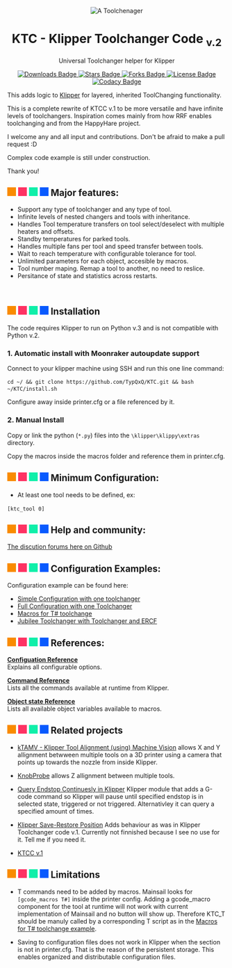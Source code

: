 <p align="center">
  <img src="https://github.com/TypQxQ/KTC/assets/24956496/72e5732b-c571-4dd3-9a0a-ca78b13b5b82" alt='A Toolchenager' width='30%'>
  <h1 align="center">KTC - Klipper Toolchanger Code <sub>v.2</sub></h1>
</p>

<p align="center">
Universal Toolchanger helper for Klipper
</p>

<p align="center">
  <a aria-label="Downloads" href="https://github.com/TypQxQ/KTC/releases">
    <img src="https://img.shields.io/github/release/TypQxQ/KTC?display_name=tag&style=flat-square"  alt="Downloads Badge">
  </a>
  <a aria-label="Stars" href="https://github.com/TypQxQ/KTC/stargazers">
    <img src="https://img.shields.io/github/stars/TypQxQ/KTC?style=flat-square"  alt="Stars Badge">
  </a>
  <a aria-label="Forks" href="https://github.com/TypQxQ/KTC/network/members">
    <img src="https://img.shields.io/github/forks/TypQxQ/KTC?style=flat-square" alt="Forks Badge">
  </a>
  <a aria-label="License" href="https://github.com/TypQxQ/KTC/blob/master/LICENSE">
    <img src="https://img.shields.io/github/license/TypQxQ/KTC?style=flat-square" alt="License Badge">
  </a>
  <a aria-label="Codacy Badge" href="https://app.codacy.com/gh/TypQxQ/KTC/dashboard?utm_source=gh&utm_medium=referral&utm_content=&utm_campaign=Badge_grade">
    <img src="https://app.codacy.com/project/badge/Grade/2ba035ce6a444b889d3e9afcd5e9ec87" alt="Codacy Badge">
  </a>
</p>

This adds logic to [Klipper](https://github.com/Klipper3d/klipper) for layered, inherited ToolChanging functionality.

This is a complete rewrite of KTCC v.1 to be more versatile and have infinite levels of toolchangers. Inspiration comes mainly from how RRF enables toolchanging and from the HappyHare project.

I welcome any and all input and contributions. Don't be afraid to make a pull request :D

Complex code example is still under construction.

Thank you!

## ![#f98b00](/doc/f98b00.png) ![#fe3263](/doc/fe3263.png) ![#0fefa9](/doc/0fefa9.png) ![#085afe](/doc/085afe.png) Major features:
<ul>
  <li>Support any type of toolchanger and any type of tool.</li>
  <li>Infinite levels of nested changers and tools with inheritance.</li>
  <li>Handles Tool temperature transfers on tool select/deselect with multiple heaters and offsets.</li>
  <li>Standby temperatures for parked tools.</li>
  <li>Handles multiple fans per tool and speed transfer between tools.</li>
  <li>Wait to reach temperature with configurable tolerance for tool.</li>
  <li>Unlimited parameters for each object, accesible by macros.</li>
  <li>Tool number maping. Remap a tool to another, no need to reslice.</li>
  <li>Persitance of state and statistics across restarts.</li>
</ul>

<br>

## ![#f98b00](/doc/f98b00.png) ![#fe3263](/doc/fe3263.png) ![#0fefa9](/doc/0fefa9.png) ![#085afe](/doc/085afe.png) Installation

The code requires Klipper to run on Python v.3 and is not compatible with Python v.2.

### 1\. Automatic install with Moonraker autoupdate support
Connect to your klipper machine using SSH and run this one line command:
```
cd ~/ && git clone https://github.com/TypQxQ/KTC.git && bash ~/KTC/install.sh
```

Configure away inside printer.cfg or a file referenced by it.

### 2\. Manual Install
Copy or link the python (`*.py`) files into the `\klipper\klippy\extras` directory.

Copy the macros inside the macros folder and reference them in printer.cfg.

## ![#f98b00](/doc/f98b00.png) ![#fe3263](/doc/fe3263.png) ![#0fefa9](/doc/0fefa9.png) ![#085afe](/doc/085afe.png) Minimum Configuration:
* At least one tool needs to be defined, ex:

 `[ktc_tool 0]`

## ![#f98b00](/doc/f98b00.png) ![#fe3263](/doc/fe3263.png) ![#0fefa9](/doc/0fefa9.png) ![#085afe](/doc/085afe.png) Help and community:
[The discution forums here on Github](https://github.com/TypQxQ/KTC/discussions)

## ![#f98b00](/doc/f98b00.png) ![#fe3263](/doc/fe3263.png) ![#0fefa9](/doc/0fefa9.png) ![#085afe](/doc/085afe.png) Configuration Examples:
Configuration example can be found here:

* [Simple Configuration with one toolchanger](/config/example_config/simple/simple_example.cfg)
* [Full Configuration with one Toolchanger](/config/example_config/complete/complete_example.cfg)
* [Macros for T# toolchange](/config/example_config/TOOL_MACROS.cfg)
* [Jubilee Toolchanger with Toolchanger and ERCF](https://github.com/TypQxQ/DuetBackup/tree/main/qTC-Klipper/config)

## ![#f98b00](/doc/f98b00.png) ![#fe3263](/doc/fe3263.png) ![#0fefa9](/doc/0fefa9.png) ![#085afe](/doc/085afe.png) References:

**[Configuation Reference](./doc/configuration.md)**<br>
Explains all configurable options.

**[Command Reference](./doc/command_ref.md)**<br>
Lists all the commands available at runtime from Klipper.

**[Object state Reference](./doc/state_ref.md)**<br>
Lists all available object variables available to macros.

## ![#f98b00](/doc/f98b00.png) ![#fe3263](/doc/fe3263.png) ![#0fefa9](/doc/0fefa9.png) ![#085afe](/doc/085afe.png) Related projects
  - [kTAMV - Klipper Tool Alignment (using) Machine Vision](https://github.com/TypQxQ/kTAMV)  allows X and Y allignment betwween multiple tools on a 3D printer using a camera that points up towards the nozzle from inside Klipper.

  - [KnobProbe](https://github.com/TypQxQ/KnobProbe_Klipper) allows Z allignment between multiple tools.

  - [Query Endstop Continuesly in Klipper](https://github.com/TypQxQ/Query-Endstop-Continuesly-in-Klipper) Klipper module that adds a G-code command so Klipper will pause until specified endstop is in selected state, triggered or not triggered. Alternativley it can query a specified amount of times.

  - [Klipper Save-Restore  Position](https://github.com/TypQxQ/Klipper-Save-Restore-Position) Adds behaviour as was in Klipper Toolchanger code v.1. Currently not finnished because I see no use for it. Tell me if you need it.

  - [KTCC v.1](https://github.com/TypQxQ/Klipper_ToolChanger)

## ![#f98b00](/doc/f98b00.png) ![#fe3263](/doc/fe3263.png) ![#0fefa9](/doc/0fefa9.png) ![#085afe](/doc/085afe.png) Limitations
  - T<index> commands need to be added by macros. Mainsail looks for `[gcode_macros T#]` inside the printer config. Adding a gcode_macro component for the tool at runtime will not work with current implementation of Mainsail and no button will show up. Therefore KTC_T<index> should be manuly called by a corresponding T<index> script as in the [Macros for T# toolchange example](/config/example_config/TOOL_MACROS.cfg).

  - Saving to configuration files does not work in Klipper when the section is not in printer.cfg. That is the reason of the persistent storage. This enables organized and distributable configuration files.
